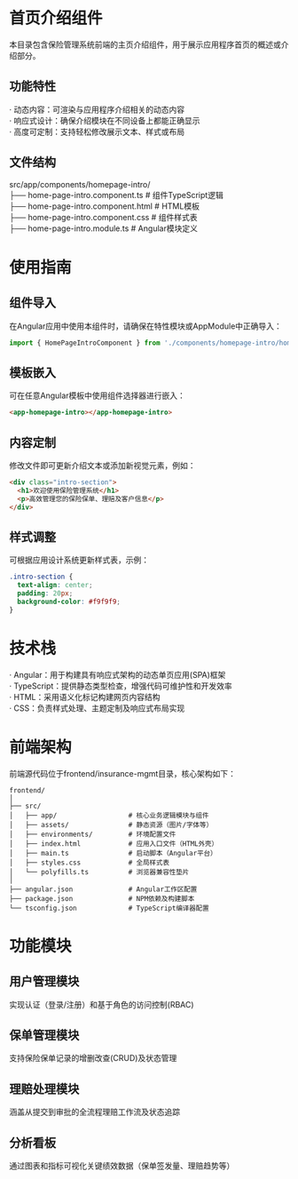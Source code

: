 # 首页介绍组件  
本目录包含保险管理系统前端的主页介绍组件，用于展示应用程序首页的概述或介绍部分。

## 功能特性  
· 动态内容：可渲染与应用程序介绍相关的动态内容  
· 响应式设计：确保介绍模块在不同设备上都能正确显示  
· 高度可定制：支持轻松修改展示文本、样式或布局  

## 文件结构  
src/app/components/homepage-intro/  
├── home-page-intro.component.ts      # 组件TypeScript逻辑  
├── home-page-intro.component.html    # HTML模板  
├── home-page-intro.component.css     # 组件样式表  
├── home-page-intro.module.ts         # Angular模块定义  

# 使用指南  
## 组件导入  
在Angular应用中使用本组件时，请确保在特性模块或AppModule中正确导入：  
```typescript
import { HomePageIntroComponent } from './components/homepage-intro/homepage-intro.component';
```

## 模板嵌入  
可在任意Angular模板中使用组件选择器进行嵌入：  
```html
<app-homepage-intro></app-homepage-intro>
```

## 内容定制  
修改文件即可更新介绍文本或添加新视觉元素，例如：  
```html
<div class="intro-section">
  <h1>欢迎使用保险管理系统</h1>
  <p>高效管理您的保险保单、理赔及客户信息</p>
</div>
```

## 样式调整  
可根据应用设计系统更新样式表，示例：  
```css
.intro-section {
  text-align: center;
  padding: 20px;
  background-color: #f9f9f9;
}
```

# 技术栈  
· Angular：用于构建具有响应式架构的动态单页应用(SPA)框架  
· TypeScript：提供静态类型检查，增强代码可维护性和开发效率  
· HTML：采用语义化标记构建网页内容结构  
· CSS：负责样式处理、主题定制及响应式布局实现  

# 前端架构  
前端源代码位于frontend/insurance-mgmt目录，核心架构如下：  
```
frontend/
│
├── src/
│   ├── app/                  # 核心业务逻辑模块与组件
│   ├── assets/               # 静态资源（图片/字体等）
│   ├── environments/         # 环境配置文件
│   ├── index.html            # 应用入口文件（HTML外壳）
│   ├── main.ts               # 启动脚本（Angular平台）
│   ├── styles.css            # 全局样式表
│   └── polyfills.ts          # 浏览器兼容性垫片
│
├── angular.json              # Angular工作区配置
├── package.json              # NPM依赖及构建脚本
└── tsconfig.json             # TypeScript编译器配置
```

# 功能模块  
## 用户管理模块  
实现认证（登录/注册）和基于角色的访问控制(RBAC)  
## 保单管理模块  
支持保险保单记录的增删改查(CRUD)及状态管理  
## 理赔处理模块  
涵盖从提交到审批的全流程理赔工作流及状态追踪  
## 分析看板  
通过图表和指标可视化关键绩效数据（保单签发量、理赔趋势等）  
<!-- by lijintai -->